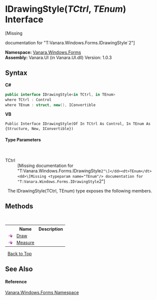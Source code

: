 # IDrawingStyle(*TCtrl*, *TEnum*) Interface
 

\[Missing <summary> documentation for "T:Vanara.Windows.Forms.IDrawingStyle`2"\]

**Namespace:**&nbsp;<a href="c580cf52-4028-70db-28d0-f9b1abc03861">Vanara.Windows.Forms</a><br />**Assembly:**&nbsp;Vanara.UI (in Vanara.UI.dll) Version: 1.0.3

## Syntax

**C#**<br />
``` C#
public interface IDrawingStyle<in TCtrl, in TEnum>
where TCtrl : Control
where TEnum : struct, new(), IConvertible

```

**VB**<br />
``` VB
Public Interface IDrawingStyle(Of In TCtrl As Control, In TEnum As {Structure, New, IConvertible})
```


#### Type Parameters
&nbsp;<dl><dt>TCtrl</dt><dd>\[Missing <typeparam name="TCtrl"/> documentation for "T:Vanara.Windows.Forms.IDrawingStyle`2"\]</dd><dt>TEnum</dt><dd>\[Missing <typeparam name="TEnum"/> documentation for "T:Vanara.Windows.Forms.IDrawingStyle`2"\]</dd></dl>&nbsp;
The IDrawingStyle(TCtrl, TEnum) type exposes the following members.


## Methods
&nbsp;<table><tr><th></th><th>Name</th><th>Description</th></tr><tr><td>![Public method](media/pubmethod.gif "Public method")</td><td><a href="bd6164d0-7bd4-cad7-f69f-98fd4fdc377d">Draw</a></td><td /></tr><tr><td>![Public method](media/pubmethod.gif "Public method")</td><td><a href="52679d67-26de-da4a-4157-9d20cac6c16b">Measure</a></td><td /></tr></table>&nbsp;
<a href="#idrawingstyle(*tctrl*,-*tenum*)-interface">Back to Top</a>

## See Also


#### Reference
<a href="c580cf52-4028-70db-28d0-f9b1abc03861">Vanara.Windows.Forms Namespace</a><br />